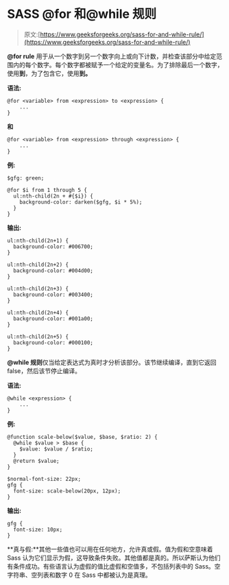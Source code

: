 # SASS @for 和@while 规则

> 原文:[https://www.geeksforgeeks.org/sass-for-and-while-rule/](https://www.geeksforgeeks.org/sass-for-and-while-rule/)

**@for rule** 用于从一个数字到另一个数字向上或向下计数，并检查该部分中给定范围内的每个数字。每个数字都被赋予一个给定的变量名。为了排除最后一个数字，使用**到**，为了包含它，使用**到。**

**语法:**

```
@for <variable> from <expression> to <expression> {
    ... 
}
```

**和**

```
@for <variable> from <expression> through <expression> {
    ... 
}
```

**例:**

```
$gfg: green;

@for $i from 1 through 5 {
  ul:nth-child(2n + #{$i}) {
    background-color: darken($gfg, $i * 5%);
  }
}
```

**输出:**

```
ul:nth-child(2n+1) {
  background-color: #006700;
}

ul:nth-child(2n+2) {
  background-color: #004d00;
}

ul:nth-child(2n+3) {
  background-color: #003400;
}

ul:nth-child(2n+4) {
  background-color: #001a00;
}

ul:nth-child(2n+5) {
  background-color: #000100;
}

```

**@while 规则**仅当给定表达式为真时才分析该部分。该节继续编译，直到它返回 false，然后该节停止编译。

**语法:**

```
@while <expression> { 
    ... 
}
```

**例:**

```
@function scale-below($value, $base, $ratio: 2) {
  @while $value > $base {
    $value: $value / $ratio;
  }
  @return $value;
}

$normal-font-size: 22px;
gfg {
  font-size: scale-below(20px, 12px);
}
```

**输出:**

```
gfg {
  font-size: 10px;
}

```

**真与假:**其他一些值也可以用在任何地方，允许真或假。值为假和空意味着 Sass 认为它们显示为假，这导致条件失败。其他值都是真的。所以萨斯认为他们有条件成功。有些语言认为虚假的值比虚假和空值多，不包括列表中的 Sass。空字符串、空列表和数字 0 在 Sass 中都被认为是真理。